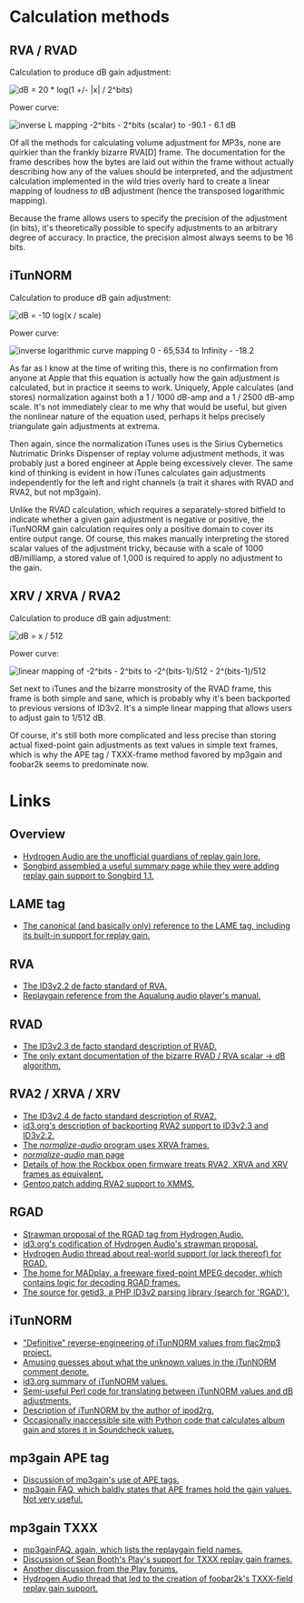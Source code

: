 Calculation methods
===================

RVA / RVAD
----------

Calculation to produce dB gain adjustment:

![dB = 20 * log(1 +/- |x| / 2^bits)](rva-equation.png "RVA dB conversion equation")

Power curve:

![inverse L mapping -2^bits - 2^bits (scalar) to -90.1 - 6.1 dB](rva-scalar-to-dB.jpg "RVA power curve")

Of all the methods for calculating volume adjustment for MP3s, none are quirkier
than the frankly bizarre RVA[D] frame. The documentation for the frame
describes how the bytes are laid out within the frame without actually
describing how any of the values should be interpreted, and the adjustment
calculation implemented in the wild tries overly hard to create a linear mapping
of loudness to dB adjustment (hence the transposed logarithmic mapping).

Because the frame allows users to specify the precision of the adjustment (in
bits), it's theoretically possible to specify adjustments to an arbitrary
degree of accuracy. In practice, the precision almost always seems to be 16
bits.

iTunNORM
--------

Calculation to produce dB gain adjustment:

![dB = -10 log(x / scale)](iTunNORM-equation.png "iTunes dB conversion equation")

Power curve:

![inverse logarithmic curve mapping 0 - 65,534 to Infinity - -18.2](iTunNORM-scalar-to-dB.jpg "iTunes dB conversion equation")

As far as I know at the time of writing this, there is no confirmation from
anyone at Apple that this equation is actually how the gain adjustment is
calculated, but in practice it seems to work. Uniquely, Apple calculates (and
stores) normalization against both a 1 / 1000 dB-amp and a 1 / 2500 dB-amp
scale. It's not immediately clear to me why that would be useful, but given the
nonlinear nature of the equation used, perhaps it helps precisely triangulate
gain adjustments at extrema.

Then again, since the normalization iTunes uses is the Sirius Cybernetics
Nutrimatic Drinks Dispenser of replay volume adjustment methods, it was
probably just a bored engineer at Apple being excessively clever. The same
kind of thinking is evident in how iTunes calculates gain adjustments
independently for the left and right channels (a trait it shares with RVAD and
RVA2, but not mp3gain).

Unlike the RVAD calculation, which requires a separately-stored bitfield to
indicate whether a given gain adjustment is negative or positive, the
iTunNORM gain calculation requires only a positive domain to cover its entire
output range. Of course, this makes manually interpreting the stored scalar
values of the adjustment tricky, because with a scale of 1000 dB/milliamp, a
stored value of 1,000 is required to apply no adjustment to the gain.

XRV / XRVA / RVA2
-----------------

Calculation to produce dB gain adjustment:

![dB = x / 512](rva2-equation.png "RVA2 conversion equation")

Power curve:

![linear mapping of -2^bits - 2^bits to -2^(bits-1)/512 - 2^(bits-1)/512](rva2-scalar-to-dB.jpg "RVA power curve")

Set next to iTunes and the bizarre monstrosity of the RVAD frame, this frame
is both simple and sane, which is probably why it's been backported to previous
versions of ID3v2. It's a simple linear mapping that allows users to adjust gain to
1/512 dB.

Of course, it's still both more complicated and less precise than storing
actual fixed-point gain adjustments as text values in simple text frames, which
is why the APE tag / TXXX-frame method favored by mp3gain and foobar2k seems
to predominate now.

Links
=====

Overview
--------

* [Hydrogen Audio are the unofficial guardians of replay gain lore.](http://wiki.hydrogenaudio.org/index.php?title=Replaygain)
* [Songbird assembled a useful summary page while they were adding replay gain support to Songbird 1.1.](http://wiki.songbirdnest.com/QA/Releases/Hendrix_Test_Plan#Normalization_of_Playback_Volume)

LAME tag
--------

* [The canonical (and basically only) reference to the LAME tag, including its built-in support for replay gain.](http://gabriel.mp3-tech.org/mp3infotag.html#replaygain)
  
RVA
---

* [The ID3v2.2 de facto standard of RVA.](http://id3.org/id3v2-00#line-1001)
* [Replaygain reference from the Aqualung audio player's manual.](http://aqualung.factorial.hu/manual/aqualung-doc-part_6_3.html#id199755)

RVAD
----

* [The ID3v2.3 de facto standard description of RVAD.](http://www.id3.org/id3v2.3.0#sec4.12)
* [The only extant documentation of the bizarre RVAD / RVA scalar -> dB algorithm.](http://osdir.com/ml/multimedia.id3v2/2007-01/msg00062.html)
  
RVA2 / XRVA / XRV
-----------------

* [The ID3v2.4 de facto standard description of RVA2.](http://www.id3.org/id3v2.4.0-frames#line-971)
* [id3.org's description of backporting RVA2 support to ID3v2.3 and ID3v2.2.](http://www.id3.org/Experimental_RVA2)
* [The *normalize-audio* program uses XRVA frames.](http://normalize.nongnu.org/)
* [*normalize-audio* man page](http://olympus.het.brown.edu/cgi-bin/dwww?type=runman&location=normalize/1)
* [Details of how the Rockbox open firmware treats RVA2, XRVA and XRV frames as equivalent.](http://www.rockbox.org/tracker/task/1943)
* [Gentoo patch adding RVA2 support to XMMS.](http://bugs.gentoo.org/29477)

RGAD
----

* [Strawman proposal of the RGAD tag from Hydrogen Audio.](http://replaygain.hydrogenaudio.org/file_format_id3v2.html)
* [id3.org's codification of Hydrogen Audio's strawman proposal.](http://www.id3.org/Replay_Gain_Adjustment)
* [Hydrogen Audio thread about real-world support (or lack thereof) for RGAD.](http://www.hydrogenaudio.org/forums/index.php?showtopic=32745)
* [The home for MADplay, a freeware fixed-point MPEG decoder, which contains logic for decoding RGAD frames.](http://www.underbit.com/products/mad/)
* [The source for getid3, a PHP ID3v2 parsing library (search for 'RGAD').](http://getid3.sourceforge.net/source/module.tag.id3v2.phps)

iTunNORM
--------

* ["Definitive" reverse-engineering of iTunNORM values from flac2mp3 project.](http://projects.robinbowes.com/flac2mp3/trac/ticket/30)
* [Amusing guesses about what the unknown values in the iTunNORM comment denote.](http://forums.mp3tag.de/index.php?showtopic=8912#entry35486)
* [id3.org summary of iTunNORM values.](http://www.id3.org/iTunes_Normalization_settings)
* [Semi-useful Perl code for translating between iTunNORM values and dB adjustments.](http://svn.slimdevices.com/slim/7.4/trunk/server/Slim/Utils/SoundCheck.pm?revision=23955&view=markup)
* [Description of iTunNORM by the author of ipod2rg.](http://www.hydrogenaudio.org/forums/index.php?showtopic=24620)
* [Occasionally inaccessible site with Python code that calculates album gain and stores it in Soundcheck values.](http://media.scottr.org/album_soundcheck.py)

mp3gain APE tag
---------------

* [Discussion of mp3gain's use of APE tags.](http://www.hydrogenaudio.org/forums/index.php?showtopic=19576)
* [mp3gain FAQ, which baldly states that APE frames hold the gain values. Not very useful.](http://mp3gain.sourceforge.net/faq.php)

mp3gain TXXX
------------

* [mp3gainFAQ, again, which lists the replaygain field names.](http://mp3gain.sourceforge.net/faq.php)
* [Discussion of Sean Booth's Play's support for TXXX replay gain frames.](http://forums.sbooth.org/viewtopic.php?f=12&t=1938)
* [Another discussion from the Play forums.](http://forums.sbooth.org/viewtopic.php?f=14&t=1119)
* [Hydrogen Audio thread that led to the creation of foobar2k's TXXX-field replay gain support.](http://www.hydrogenaudio.org/forums/index.php?showtopic=19576)
